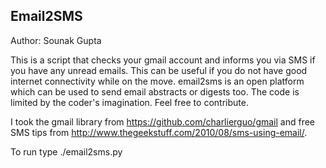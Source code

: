 Email2SMS
---------

Author: Sounak Gupta

This is a script that checks your gmail account and informs you via 
SMS if you have any unread emails. This can be useful if you do not 
have good internet connectivity while on the move. email2sms is an 
open platform which can be used to send email abstracts or digests 
too. The code is limited by the coder's imagination. Feel free to 
contribute.

I took the gmail library from https://github.com/charlierguo/gmail 
and free SMS tips from http://www.thegeekstuff.com/2010/08/sms-using-email/.

To run type ./email2sms.py

